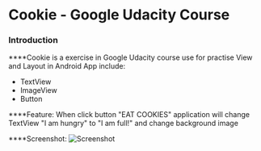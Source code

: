 # Cookie - Google Udacity Course
### Introduction
****Cookie is a exercise in Google Udacity course use for practise View and Layout in Android App include:
- TextView
- ImageView
- Button

****Feature:
When click button "EAT COOKIES" application will change TextView "I am hungry" to "I am full!" and change background image

****Screenshot:
![Screenshot]({{site.baseurl}}/https://raw.githubusercontent.com/ilentt/Cookie/master/app/src/main/res/drawable/screenshot.png)






